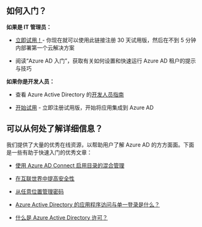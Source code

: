 <properties
    pageTitle="什么是 Azure Active Directory？"
    description="使用 Azure Active Directory 将现有的本地标识扩展到云中，或开发 Azure AD 集成的应用程序。"
    services="active-directory"
    documentationcenter=""
    author="curtand"
    manager="femila"
    editor="" />  

<tags
    ms.assetid="498820c4-9ebe-42be-bda2-ecf38cc514ca"
    ms.service="active-directory"
    ms.workload="identity"
    ms.tgt_pltfrm="na"
    ms.devlang="na"
    ms.topic="article"
    ms.date="12/16/2016"
    wacn.date="01/03/2017"
    ms.author="curtand" />  


## 如何入门？

**如果是 IT 管理员：**

- [立即试用！](/documentation/services/identity/)- 你现在就可以使用此链接注册 30 天试用版，然后在不到 5 分钟内部署第一个云解决方案

- 阅读“Azure AD 入门”，获取有关如何设置和快速运行 Azure AD 租户的提示与技巧

**如果你是开发人员：**
 
- 查看 Azure Active Directory 的[开发人员指南](/documentation/articles/active-directory-developers-guide/)

- [开始试用](/documentation/services/identity/) - 立即注册试用版，开始将应用集成到 Azure AD

## 可以从何处了解详细信息？
我们提供了大量的优秀在线资源，以帮助用户了解 Azure AD 的方方面面。下面是一些有助于快速入门的优秀文章：

- [使用 Azure AD Connect 启用目录的混合管理](/documentation/articles/active-directory-aadconnect/)
- [在互联世界中提高安全性](/documentation/articles/multi-factor-authentication/)


- [从任意位置管理密码](/documentation/articles/active-directory-passwords/)
- [Azure Active Directory 的应用程序访问与单一登录是什么？](/documentation/articles/active-directory-appssoaccess-whatis/)

- [什么是 Azure Active Directory 许可？](/documentation/articles/active-directory-licensing-what-is/)

<!---HONumber=Mooncake_1226_2016-->
